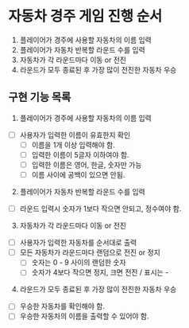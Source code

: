 # 자동차 경주 게임 진행 순서

1. 플레이어가 경주에 사용할 자동차의 이름 입력
2. 플레이어가 자동차 반복할 라운드 수를 입력
3. 자동차가 각 라운드마다 이동 or 전진
4. 라운드가 모두 종료된 후 가장 많이 전진한 자동차 우승

## 구현 기능 목록

1. 플레이어가 경주에 사용할 자동차의 이름 입력
- [ ] 사용자가 입력한 이름이 유효한지 확인
  - [ ] 이름을 1개 이상 입력해야 함.
  - [ ] 입력한 이름이 5글자 이하여야 함.
  - [ ] 입력한 이름은 영어, 한글, 숫자만 가능
  - [ ] 이름 사이에 공백이 있으면 안됨.

2. 플레이어가 자동차 반복할 라운드 수를 입력
- [ ] 라운드 입력시 숫자가 1보다 작으면 안되고, 정수여야 함. 

3. 자동차가 각 라운드마다 이동 or 전진
- [ ] 사용자가 입력한 자동차를 순서대로 출력
- [ ] 모든 자동차가 라운드마다 랜덤으로 전진 or 정지
  - [ ] 숫자는 0 - 9 사이의 랜덤한 숫자
  - [ ] 숫자가 4보다 작으면 정지, 크면 전진 / 표시는 -

4. 라운드가 모두 종료된 후 가장 많이 전진한 자동차 우승
- [ ] 우승한 자동차를 확인해야 함.
- [ ] 우승한 자동차의 이름을 출력할 수 있어야 함.